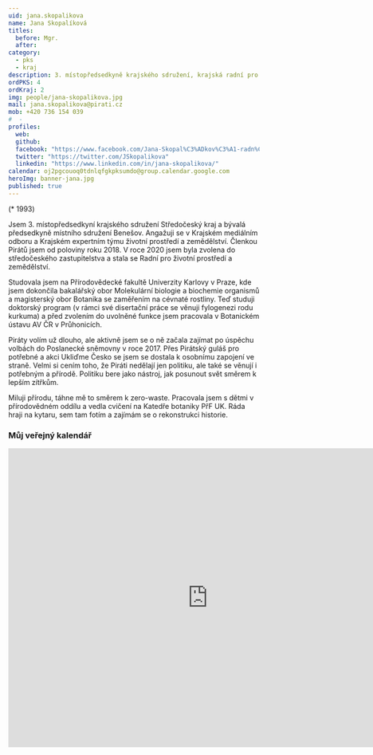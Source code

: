 ```yaml
---
uid: jana.skopalikova
name: Jana Skopalíková
titles:
  before: Mgr.
  after: 
category:
  - pks
  - kraj
description: 3. místopředsedkyně krajského sdružení, krajská radní pro životní prostřední a zemědělství
ordPKS: 4
ordKraj: 2
img: people/jana-skopalikova.jpg
mail: jana.skopalikova@pirati.cz
mob: +420 736 154 039
#  - 
profiles:
  web:
  github:
  facebook: "https://www.facebook.com/Jana-Skopal%C3%ADkov%C3%A1-radn%C3%AD-pro-%C5%BEivotn%C3%AD-prost%C5%99ed%C3%AD-a-zem%C4%9Bd%C4%9Blstv%C3%AD-102620981865843"
  twitter: "https://twitter.com/JSkopalikova"
  linkedin: "https://www.linkedin.com/in/jana-skopalikova/"
calendar: oj2pgcouoq0tdnlqfgkpksumdo@group.calendar.google.com
heroImg: banner-jana.jpg
published: true
---
```


(* 1993) 

Jsem 3. místopředsedkyní krajského sdružení Středočeský kraj a bývalá předsedkyně místního sdružení Benešov. Angažuji se v Krajském mediálním odboru a Krajském expertním týmu životní prostředí a zemědělství. Členkou Pirátů jsem od poloviny roku 2018. V roce 2020 jsem byla zvolena do středočeského zastupitelstva a stala se Radní pro životní prostředí a zemědělství.

Studovala jsem na Přírodovědecké fakultě Univerzity Karlovy v Praze, kde jsem dokončila bakalářský obor Molekulární biologie a biochemie organismů a magisterský obor Botanika se zaměřením na cévnaté rostliny. Teď studuji doktorský program (v rámci své disertační práce se věnuji fylogenezi rodu kurkuma) a před zvolením do uvolněné funkce jsem pracovala v Botanickém ústavu AV ČR v Průhonicích.

Piráty volím už dlouho, ale aktivně jsem se o ně začala zajímat po úspěchu volbách do Poslanecké sněmovny v roce 2017. Přes Pirátský guláš pro potřebné a akci Ukliďme Česko se jsem se dostala k osobnímu zapojení ve straně. Velmi si cením toho, že Piráti nedělají jen politiku, ale také se věnují i potřebným a přírodě. Politiku bere jako nástroj, jak posunout svět směrem k lepším zítřkům.

Miluji přírodu, táhne mě to směrem k zero-waste. Pracovala jsem s dětmi v přírodovědném oddílu a vedla cvičení na Katedře botaniky PřF UK. Ráda hraji na kytaru, sem tam fotím a zajímám se o rekonstrukci historie.

### Můj veřejný kalendář
<iframe src="https://calendar.google.com/calendar/embed?src=oj2pgcouoq0tdnlqfgkpksumdo%40group.calendar.google.com&ctz=Europe%2FPrague" style="border: 0" width="800" height="600" frameborder="0" scrolling="no"></iframe>
